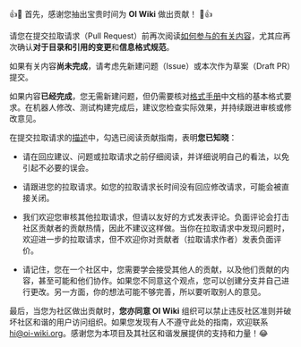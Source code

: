 :+1::tada: 首先，感谢您抽出宝贵时间为 **OI Wiki** 做出贡献！ :tada::+1:

请您在提交拉取请求（Pull Request）前再次阅读[如何参与的有关内容](https://oi-wiki.org/intro/htc/)，尤其应再次确认**对于目录和引用的变更**和**信息格式规范**。

如果有关内容**尚未完成**，请考虑先新建问题（Issue）或本次作为草案（Draft PR）提交。

如果内容**已经完成**，您无需新建问题，但仍需要核对[格式手册](https://oi-wiki.org/intro/format/)中文档的基本格式要求。在机器人修改、测试构建完成后，建议您检查实际效果，并持续跟进审核或修改意见。

在提交拉取请求的[描述](.github/pull_request_template.md)中，勾选已阅读贡献指南，表明**您已知晓**：

+ 请在回应建议、问题或拉取请求之前仔细阅读，并详细说明自己的看法，以免引起不必要的误会。

+ 请跟进您的拉取请求。如您的拉取请求长时间没有回应修改请求，可能会被直接关闭。

+ 我们欢迎您审核其他拉取请求，但请以友好的方式发表评论。负面评论会打击社区贡献者的贡献热情，因此不建议这样做。当你在拉取请求中发现问题时，欢迎进一步的拉取请求，但不欢迎你对贡献者（拉取请求作者）发表负面评价。

+ 请记住，您在一个社区中，您需要学会接受其他人的贡献，以及他们贡献的内容，甚至可能和他们协作。如果您不同意这个观点，您可以创建分支并自己进行更改。另一方面，你的想法可能不够完善，所以要听取别人的意见。

最后，当您为社区做出贡献时，**您亦同意 OI Wiki** 组织可以禁止违反社区准则并破坏社区和谐的用户访问组织。如果您发现有人不遵守此处的指南，欢迎联系 [hi@oi-wiki.org](mailto:hi@oi-wiki.org)。感谢您为本项目及其社区和谐发展提供的支持和力量！:joy:
